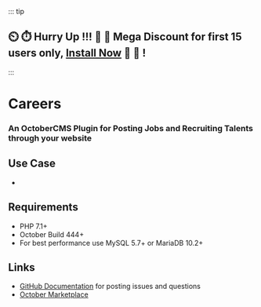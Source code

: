 
::: tip
## :timer_clock: :stopwatch: Hurry Up !!! :tada: :confetti_ball:  Mega Discount for first 15 users only, [Install Now]('https://octobercms.com/plugin/fytinnovations-careers') :tada: :confetti_ball: !
:::

# Careers

### An OctoberCMS Plugin for Posting Jobs and Recruiting Talents through your website

## Use Case

- 

## Requirements

- PHP 7.1+
- October Build 444+
- For best performance use MySQL 5.7+ or MariaDB 10.2+

## Links

- [GitHub Documentation](https://github.com/fytinnovations/oc-careers) for posting issues and questions
- [October Marketplace](https://octobercms.com/plugin/fytinnovations-careers)
